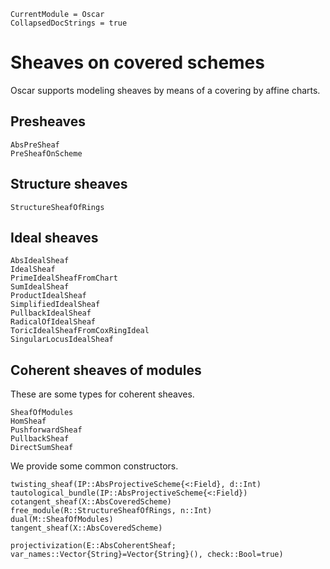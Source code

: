 ```@meta
CurrentModule = Oscar
CollapsedDocStrings = true
```

# Sheaves on covered schemes

Oscar supports modeling sheaves by means of a covering by affine charts.

## Presheaves
```@docs
AbsPreSheaf
PreSheafOnScheme
```

## Structure sheaves
```@docs
StructureSheafOfRings
```

## Ideal sheaves 
```@docs
AbsIdealSheaf
IdealSheaf
PrimeIdealSheafFromChart
SumIdealSheaf
ProductIdealSheaf
SimplifiedIdealSheaf
PullbackIdealSheaf
RadicalOfIdealSheaf
ToricIdealSheafFromCoxRingIdeal
SingularLocusIdealSheaf
```

## Coherent sheaves of modules 

These are some types for coherent sheaves.
```@docs
SheafOfModules
HomSheaf
PushforwardSheaf
PullbackSheaf
DirectSumSheaf
```

We provide some common constructors.
```@docs
twisting_sheaf(IP::AbsProjectiveScheme{<:Field}, d::Int)
tautological_bundle(IP::AbsProjectiveScheme{<:Field})
cotangent_sheaf(X::AbsCoveredScheme)
free_module(R::StructureSheafOfRings, n::Int)
dual(M::SheafOfModules)
tangent_sheaf(X::AbsCoveredScheme)
```

```@docs
projectivization(E::AbsCoherentSheaf; var_names::Vector{String}=Vector{String}(), check::Bool=true)
```
